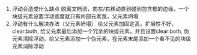 1. 浮动会造成什么缺点
  脱离文档流，向左/右移动直到碰到包含框的边缘，一个块级元素设置浮动宽度就只有内部元素宽，父元素坍塌
2. 浮动有什么解决办法（父元素坍塌）
  给父元素加固定高，扩展性不好，
  clear:both, 给父元素最后添加一个冗余的块级元素，并且设置clear:both,
  伪元素清除浮动，给父元素添加一个伪元素，在元素末尾添加一个看不见的块级元素消除浮动
  
  
